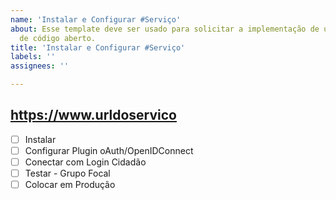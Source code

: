 ```yaml
---
name: 'Instalar e Configurar #Serviço'
about: Esse template deve ser usado para solicitar a implementação de uma plataforma
  de código aberto.
title: 'Instalar e Configurar #Serviço'
labels: ''
assignees: ''

---
```


https://www.urldoservico
--
- [ ] Instalar
- [ ] Configurar Plugin oAuth/OpenIDConnect
- [ ] Conectar com Login Cidadão
- [ ] Testar - Grupo Focal
- [ ] Colocar em Produção
